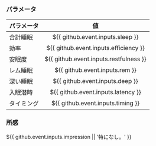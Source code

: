 ### パラメータ
| パラメータ | 値 |
| --- | :---: |
| 合計睡眠 | ${{ github.event.inputs.sleep }} |
| 効率 | ${{ github.event.inputs.efficiency }} |
| 安眠度 | ${{ github.event.inputs.restfulness }} |
| レム睡眠 | ${{ github.event.inputs.rem }} |
| 深い睡眠 | ${{ github.event.inputs.deep }} |
| 入眠潜時 | ${{ github.event.inputs.latency }} |
| タイミング | ${{ github.event.inputs.timing }} |

### 所感
${{ github.event.inputs.impression || '特になし。' }}
